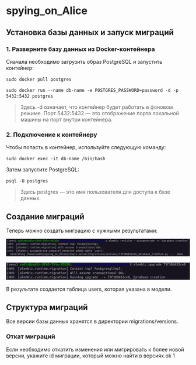 # spying_on_Alice

## Установка базы данных и запуск миграций

### 1. Разверните базу данных из Docker-контейнера

Сначала необходимо загрузить образ PostgreSQL и запустить контейнер:

```
sudo docker pull postgres
```
```
sudo docker run --name db-name -e POSTGRES_PASSWORD=password -d -p 5432:5432 postgres
```

> Здесь -d означает, что контейнер будет работать в фоновом режиме. Порт 5432:5432 — это отображение порта локальной машины на порт внутри контейнера.

### 2. Подключение к контейнеру

Чтобы попасть в контейнер, используйте следующую команду:
```
sudo docker exec -it db-name /bin/bash
```
Затем запустите PostgreSQL:
```
psql -U postgres
```
> Здесь postgres — это имя пользователя для доступа к базе данных.

## Создание миграций

Теперь можно создать миграцию с нужными результатами:

![result](image.png)

![result2](image-1.png)

В результате создается таблица users, которая указана в модели.

## Структура миграций

Все версии базы данных хранятся в директории migrations/versions. 

### Откат миграций

Если необходимо откатить изменения или мигрировать к более новой версии, укажите id миграции, который можно найти в версиях.ok
1

